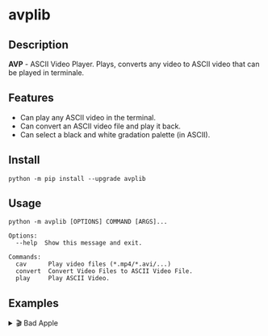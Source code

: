 # avplib
## Description
**AVP** - ASCII Video Player. Plays, converts any video to ASCII video that can be played in terminale.

## Features
- Can play any ASCII video in the terminal.
- Can convert an ASCII video file and play it back.
- Can select a black and white gradation palette (in ASCII).

## Install
```
python -m pip install --upgrade avplib
```

## Usage
```
python -m avplib [OPTIONS] COMMAND [ARGS]...

Options:
  --help  Show this message and exit.

Commands:
  cav      Play video files (*.mp4/*.avi/...)
  convert  Convert Video Files to ASCII Video File.
  play     Play ASCII Video.
```

## Examples
<details>
  <summary> 🎬 Bad Apple </summary>

  ![EXAMPLE-1](https://user-images.githubusercontent.com/60302782/233639445-20c039e2-6ab7-48ac-8f5b-96e0317065c8.webm)
</details>
